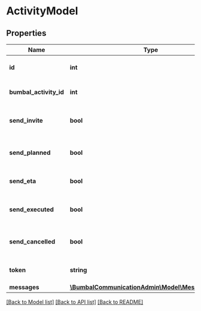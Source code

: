 # ActivityModel

## Properties
Name | Type | Description | Notes
------------ | ------------- | ------------- | -------------
**id** | **int** | Local Identifier of this activity | [optional] 
**bumbal_activity_id** | **int** | Bumbal Identifier of this activity | [optional] 
**send_invite** | **bool** | Send an Invite message for this activity | [optional] 
**send_planned** | **bool** | Send an Planned message for this activity | [optional] 
**send_eta** | **bool** | Send an ETA message for this activity | [optional] 
**send_executed** | **bool** | Send an Exceuted message for this activity | [optional] 
**send_cancelled** | **bool** | Send an Cancelled message for this activity | [optional] 
**token** | **string** | GUID used for external identification | [optional] 
**messages** | [**\BumbalCommunicationAdmin\Model\MessageModel[]**](MessageModel.md) |  | [optional] 

[[Back to Model list]](../README.md#documentation-for-models) [[Back to API list]](../README.md#documentation-for-api-endpoints) [[Back to README]](../README.md)


